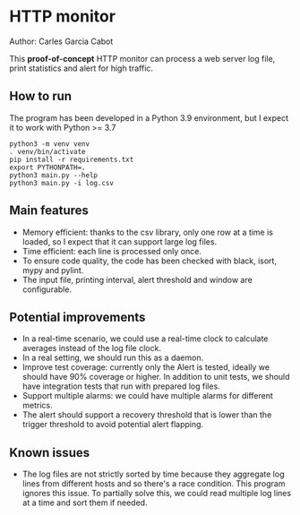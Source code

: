 # HTTP monitor

Author: Carles Garcia Cabot

This **proof-of-concept** HTTP monitor can process a web server log file,
print statistics and alert for high traffic.

## How to run
The program has been developed in a Python 3.9 environment, but I expect 
it to work with Python >= 3.7
```
python3 -m venv venv
. venv/bin/activate
pip install -r requirements.txt
export PYTHONPATH=.
python3 main.py --help
python3 main.py -i log.csv
```

## Main features
- Memory efficient: thanks to the csv library, only one row at a time is loaded, so I expect that it can support
large log files.
- Time efficient: each line is processed only once.
- To ensure code quality, the code has been checked with black, isort, mypy and pylint.
- The input file, printing interval, alert threshold and window are configurable.
  

## Potential improvements
- In a real-time scenario, we could use a real-time clock to calculate averages instead of the log file clock.
- In a real setting, we should run this as a daemon.  
- Improve test coverage: currently only the Alert is tested, ideally we should have 90% coverage or higher. 
  In addition to unit tests, we should have integration tests that run with prepared log files.
- Support multiple alarms: we could have multiple alarms for different metrics.
- The alert should support a recovery threshold that is lower than the trigger threshold to avoid potential alert flapping.

## Known issues
- The log files are not strictly sorted by time because they aggregate log lines from
different hosts and so there's a race condition. This program ignores this issue. To partially solve this, we could read
  multiple log lines at a time and sort them if needed.
